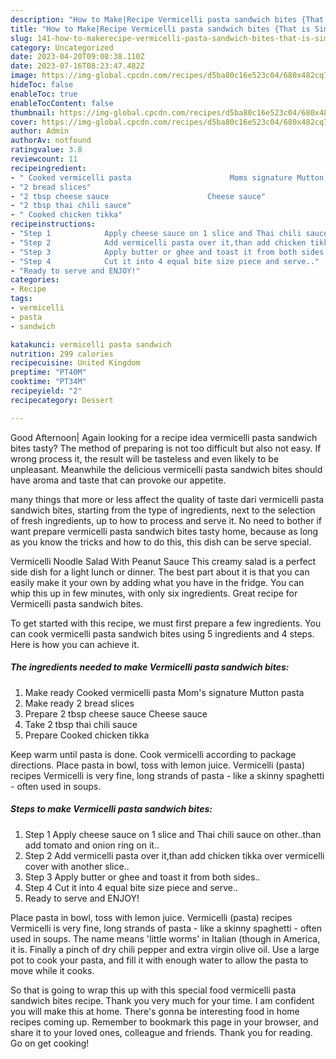 ```yaml
---
description: "How to Make|Recipe Vermicelli pasta sandwich bites {That is Simple"
title: "How to Make|Recipe Vermicelli pasta sandwich bites {That is Simple"
slug: 141-how-to-makerecipe-vermicelli-pasta-sandwich-bites-that-is-simple
category: Uncategorized
date: 2023-04-20T09:08:38.110Z
date: 2023-07-16T08:23:47.482Z
image: https://img-global.cpcdn.com/recipes/d5ba80c16e523c04/680x482cq70/vermicelli-pasta-sandwich-bites-recipe-main-photo.jpg
hideToc: false
enableToc: true
enableTocContent: false
thumbnail: https://img-global.cpcdn.com/recipes/d5ba80c16e523c04/680x482cq70/vermicelli-pasta-sandwich-bites-recipe-main-photo.jpg
cover: https://img-global.cpcdn.com/recipes/d5ba80c16e523c04/680x482cq70/vermicelli-pasta-sandwich-bites-recipe-main-photo.jpg
author: Admin
authorAv: notfound
ratingvalue: 3.8
reviewcount: 11
recipeingredient:
- " Cooked vermicelli pasta                      Moms signature Mutton pasta"
- "2 bread slices"
- "2 tbsp cheese sauce                      Cheese sauce"
- "2 tbsp thai chili sauce"
- " Cooked chicken tikka"
recipeinstructions:
- "Step 1            Apply cheese sauce on 1 slice and Thai chili sauce on other..than add tomato and onion ring on it.."
- "Step 2            Add vermicelli pasta over it,than add chicken tikka over vermicelli cover with another slice.."
- "Step 3            Apply butter or ghee and toast it from both sides.."
- "Step 4            Cut it into 4 equal bite size piece and serve.."
- "Ready to serve and ENJOY!"
categories:
- Recipe
tags:
- vermicelli
- pasta
- sandwich

katakunci: vermicelli pasta sandwich 
nutrition: 299 calories
recipecuisine: United Kingdom
preptime: "PT40M"
cooktime: "PT34M"
recipeyield: "2"
recipecategory: Dessert

---
```



Good Afternoon| Again looking for a recipe idea vermicelli pasta sandwich bites tasty? The method of preparing is not too difficult but also not easy. If wrong process it, the result will be tasteless and even likely to be unpleasant. Meanwhile the delicious vermicelli pasta sandwich bites should have aroma and taste that can provoke our appetite.






many things that more or less affect the quality of taste dari vermicelli pasta sandwich bites, starting from the type of ingredients, next to the selection of fresh ingredients, up to how to process and serve it. No need to bother if want prepare vermicelli pasta sandwich bites tasty home, because as long as you know the tricks and how to do this, this dish can be serve special.


Vermicelli Noodle Salad With Peanut Sauce This creamy salad is a perfect side dish for a light lunch or dinner. The best part about it is that you can easily make it your own by adding what you have in the fridge. You can whip this up in few minutes, with only six ingredients. Great recipe for Vermicelli pasta sandwich bites.


To get started with this recipe, we must first prepare a few ingredients. You can cook vermicelli pasta sandwich bites using 5 ingredients and 4 steps. Here is how you can achieve it.

<!--inarticleads1-->

##### The ingredients needed to make Vermicelli pasta sandwich bites:

1. Make ready  Cooked vermicelli pasta                      Mom&#39;s signature Mutton pasta
1. Make ready 2 bread slices
1. Prepare 2 tbsp cheese sauce                      Cheese sauce
1. Take 2 tbsp thai chili sauce
1. Prepare  Cooked chicken tikka


Keep warm until pasta is done. Cook vermicelli according to package directions. Place pasta in bowl, toss with lemon juice. Vermicelli (pasta) recipes Vermicelli is very fine, long strands of pasta - like a skinny spaghetti - often used in soups. 

<!--inarticleads2-->

##### Steps to make Vermicelli pasta sandwich bites:

1. Step 1            Apply cheese sauce on 1 slice and Thai chili sauce on other..than add tomato and onion ring on it..
1. Step 2            Add vermicelli pasta over it,than add chicken tikka over vermicelli cover with another slice..
1. Step 3            Apply butter or ghee and toast it from both sides..
1. Step 4            Cut it into 4 equal bite size piece and serve..
1. Ready to serve and ENJOY!

Place pasta in bowl, toss with lemon juice. Vermicelli (pasta) recipes Vermicelli is very fine, long strands of pasta - like a skinny spaghetti - often used in soups. The name means &#39;little worms&#39; in Italian (though in America, it is. Finally a pinch of dry chili pepper and extra virgin olive oil. Use a large pot to cook your pasta, and fill it with enough water to allow the pasta to move while it cooks. 

So that is going to wrap this up with this special food vermicelli pasta sandwich bites recipe. Thank you very much for your time. I am confident you will make this at home. There's gonna be interesting food in home recipes coming up. Remember to bookmark this page in your browser, and share it to your loved ones, colleague and friends. Thank you for reading. Go on get cooking!
